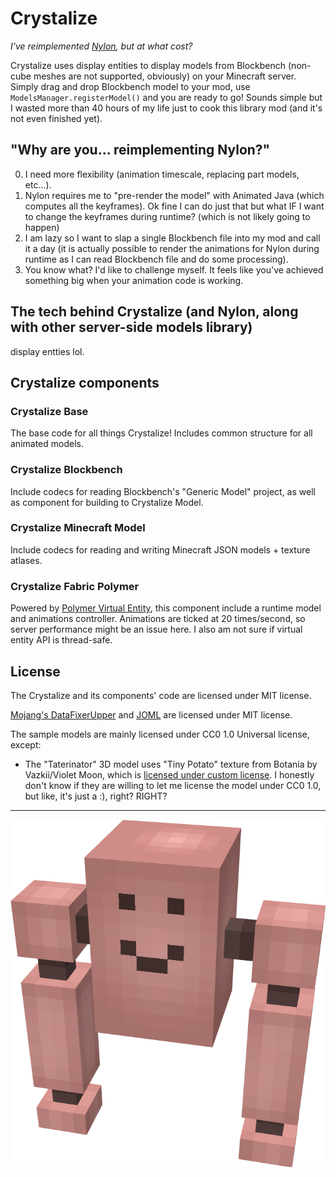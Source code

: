 # Crystalize
_I've reimplemented [Nylon](https://modrinth.com/mod/nylon), but at what cost?_

Crystalize uses display entities to display models from Blockbench (non-cube meshes are not supported, obviously) on your Minecraft server. Simply drag and drop Blockbench model to your mod, use `ModelsManager.registerModel()` and you are ready to go! Sounds simple but I wasted more than 40 hours of my life just to cook this library mod (and it's not even finished yet).

## "Why are you... reimplementing Nylon?"
0. I need more flexibility (animation timescale, replacing part models, etc...).
0. Nylon requires me to "pre-render the model" with Animated Java (which computes all the keyframes). Ok fine I can do just that but what IF I want to change the keyframes during runtime? (which is not likely going to happen)
0. I am lazy so I want to slap a single Blockbench file into my mod and call it a day (it is actually possible to render the animations for Nylon during runtime as I can read Blockbench file and do some processing).
0. You know what? I'd like to challenge myself. It feels like you've achieved something big when your animation code is working.

## The tech behind Crystalize (and Nylon, along with other server-side models library)
display entties lol.

## Crystalize components
### Crystalize Base
The base code for all things Crystalize! Includes common structure for all animated models.

### Crystalize Blockbench
Include codecs for reading Blockbench's "Generic Model" project, as well as component for building to Crystalize Model.

### Crystalize Minecraft Model
Include codecs for reading and writing Minecraft JSON models + texture atlases.

### Crystalize Fabric Polymer
Powered by [Polymer Virtual Entity](https://polymer.pb4.eu/latest/polymer-virtual-entity/basics/), this component include a runtime model and animations controller. Animations are ticked at 20 times/second, so server performance might be an issue here. I also am not sure if virtual entity API is thread-safe.

## License
The Crystalize and its components' code are licensed under MIT license.

[Mojang's DataFixerUpper](https://github.com/Mojang/DataFixerUpper) and [JOML](https://github.com/JOML-CI/JOML) are licensed under MIT license.

The sample models are mainly licensed under CC0 1.0 Universal license, except:
- The "Taterinator" 3D model uses "Tiny Potato" texture from Botania by Vazkii/Violet Moon, which is [licensed under custom license](https://github.com/VazkiiMods/Botania/blob/1.20.x/LICENSE.txt). I honestly don't know if they are willing to let me license the model under CC0 1.0, but like, it's just a :), right? RIGHT?

---
<img src="./docs/Taterinator.png">